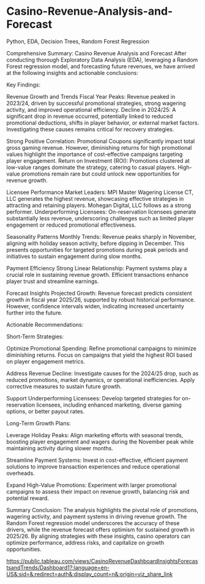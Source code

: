 # Casino-Revenue-Analysis-and-Forecast
Python, EDA, Decision Trees, Random Forest Regression

Comprehensive Summary: Casino Revenue Analysis and Forecast After conducting thorough Exploratory Data Analysis (EDA), leveraging a Random Forest regression model, and forecasting future revenues, we have arrived at the following insights and actionable conclusions:

Key Findings:

Revenue Growth and Trends Fiscal Year Peaks: Revenue peaked in 2023/24, driven by successful promotional strategies, strong wagering activity, and improved operational efficiency.
Decline in 2024/25: A significant drop in revenue occurred, potentially linked to reduced promotional deductions, shifts in player behavior, or external market factors. Investigating these causes remains critical for recovery strategies.

Strong Positive Correlation: Promotional Coupons significantly impact total gross gaming revenue. However, diminishing returns for high promotional values highlight the importance of cost-effective campaigns targeting player engagement.
Return on Investment (ROI): Promotions clustered at low-value ranges dominate the strategy, catering to casual players. High-value promotions remain rare but could unlock new opportunities for revenue growth.

Licensee Performance Market Leaders: MPI Master Wagering License CT, LLC generates the highest revenue, showcasing effective strategies in attracting and retaining players. Mohegan Digital, LLC follows as a strong performer.
Underperforming Licensees: On-reservation licensees generate substantially less revenue, underscoring challenges such as limited player engagement or reduced promotional effectiveness.

Seasonality Patterns Monthly Trends: Revenue peaks sharply in November, aligning with holiday season activity, before dipping in December. This presents opportunities for targeted promotions during peak periods and initiatives to sustain engagement during slow months.

Payment Efficiency Strong Linear Relationship: Payment systems play a crucial role in sustaining revenue growth. Efficient transactions enhance player trust and streamline earnings.

Forecast Insights Projected Growth: Revenue forecast predicts consistent growth in fiscal year 2025/26, supported by robust historical performance. However, confidence intervals widen, indicating increased uncertainty further into the future.

Actionable Recommendations:

Short-Term Strategies:

Optimize Promotional Spending: Refine promotional campaigns to minimize diminishing returns. Focus on campaigns that yield the highest ROI based on player engagement metrics.

Address Revenue Decline: Investigate causes for the 2024/25 drop, such as reduced promotions, market dynamics, or operational inefficiencies. Apply corrective measures to sustain future growth.

Support Underperforming Licensees: Develop targeted strategies for on-reservation licensees, including enhanced marketing, diverse gaming options, or better payout rates.

Long-Term Growth Plans:

Leverage Holiday Peaks: Align marketing efforts with seasonal trends, boosting player engagement and wagers during the November peak while maintaining activity during slower months.

Streamline Payment Systems: Invest in cost-effective, efficient payment solutions to improve transaction experiences and reduce operational overheads.

Expand High-Value Promotions: Experiment with larger promotional campaigns to assess their impact on revenue growth, balancing risk and potential reward.

Summary Conclusion: The analysis highlights the pivotal role of promotions, wagering activity, and payment systems in driving revenue growth. The Random Forest regression model underscores the accuracy of these drivers, while the revenue forecast offers optimism for sustained growth in 2025/26. By aligning strategies with these insights, casino operators can optimize performance, address risks, and capitalize on growth opportunities.

https://public.tableau.com/views/CasinoRevenueDashboardInsightsForecastsandTrends/Dashboard1?:language=en-US&:sid=&:redirect=auth&:display_count=n&:origin=viz_share_link
